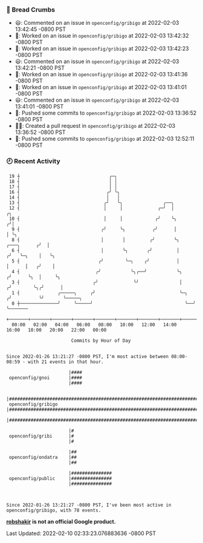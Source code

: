### 🍞 Bread Crumbs

 * 😃: Commented on an issue in `openconfig/gribigo` at 2022-02-03 13:42:45 -0800 PST
 * 👀: Worked on an issue in `openconfig/gribigo` at 2022-02-03 13:42:32 -0800 PST
 * 👀: Worked on an issue in `openconfig/gribigo` at 2022-02-03 13:42:23 -0800 PST
 * 😃: Commented on an issue in `openconfig/gribigo` at 2022-02-03 13:42:21 -0800 PST
 * 👀: Worked on an issue in `openconfig/gribigo` at 2022-02-03 13:41:36 -0800 PST
 * 👀: Worked on an issue in `openconfig/gribigo` at 2022-02-03 13:41:01 -0800 PST
 * 😃: Commented on an issue in `openconfig/gribigo` at 2022-02-03 13:41:01 -0800 PST
 * 🚢: Pushed some commits to `openconfig/gribigo` at 2022-02-03 13:36:52 -0800 PST
 * ✍🏼: Created a pull request in `openconfig/gribigo` at 2022-02-03 13:36:52 -0800 PST
 * 🚢: Pushed some commits to `openconfig/gribigo` at 2022-02-03 12:52:11 -0800 PST

### 🕘 Recent Activity
```
 19 ┼                                 ╭─╮
 18 ┤                                 │ │
 17 ┤                                 │ │
 16 ┤                                ╭╯ ╰╮
 14 ┤                                │   │
 13 ┤                               ╭╯   ╰╮               ╭──╮
 12 ┤                               │     │             ╭─╯  │                        ╭╮
 10 ┤                               │     │            ╭╯    ╰╮                      ╭╯│
  9 ┤                              ╭╯     ╰╮          ╭╯      │                      │ ╰╮
  8 ┤                              │       │         ╭╯       ╰╮         ╭───╮      ╭╯  │
  6 ┤                              │       ╰╮       ╭╯         │        ╭╯   ╰─╮    │   ╰╮
  5 ┤                             ╭╯        ╰─╮    ╭╯          │        │      │   ╭╯    │
  4 ┤                            ╭╯           ╰╮╭──╯           ╰╮      ╭╯      ╰╮  │     ╰╮
  3 ┤                           ╭╯             ╰╯               │     ╭╯        ╰╮╭╯      │
  1 ┤              ╭─────╮     ╭╯                               ╰─╮  ╭╯          ╰╯       ╰─────╮
  0 ┼──────────────╯     ╰─────╯                                  ╰──╯                          ╰───────
    +───────+───────+───────+───────+───────+───────+───────+───────+───────+───────+───────+───────+────
  00:00   02:00   04:00   06:00   08:00   10:00   12:00   14:00   16:00   18:00   20:00   22:00   00:00   

						Commits by Hour of Day


Since 2022-01-26 13:21:27 -0800 PST, I'm most active between 08:00-08:59 - with 21 events in that hour.

```



```
                       |####
 openconfig/gnoi       |####
                       |####

                       |##############################################################################
 openconfig/gribigo    |##############################################################################
                       |##############################################################################

                       |#
 openconfig/gribi      |#
                       |#

                       |##
 openconfig/ondatra    |##
                       |##

                       |###############
 openconfig/public     |###############
                       |###############



Since 2022-01-26 13:21:27 -0800 PST, I've been most active in openconfig/gribigo, with 78 events.

```
**[robshakir](mailto:robjs@google.com) is not an official Google product.**  


Last Updated: 2022-02-10 02:33:23.076883636 -0800 PST

